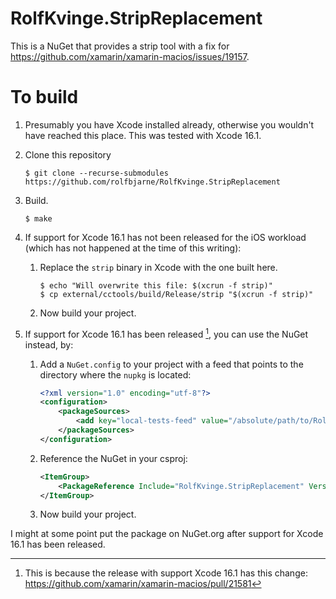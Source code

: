 # RolfKvinge.StripReplacement

This is a NuGet that provides a strip tool with a fix for https://github.com/xamarin/xamarin-macios/issues/19157.

# To build

1. Presumably you have Xcode installed already, otherwise you wouldn't have reached this place. This was tested with Xcode 16.1.

2. Clone this repository

	```shell
	$ git clone --recurse-submodules https://github.com/rolfbjarne/RolfKvinge.StripReplacement
	```

3. Build.

	```shell
	$ make
	```

4. If support for Xcode 16.1 has not been released for the iOS workload (which has not happened at the time of this writing):

	1. Replace the `strip` binary in Xcode with the one built here.

		```shell
		$ echo "Will overwrite this file: $(xcrun -f strip)"
		$ cp external/cctools/build/Release/strip "$(xcrun -f strip)"
		```

	2. Now build your project.

5. If support for Xcode 16.1 has been released [^1], you can use the NuGet instead, by:

	1. Add a `NuGet.config` to your project with a feed that points to the directory where the `nupkg` is located:

		```xml
		<?xml version="1.0" encoding="utf-8"?>
		<configuration>
			<packageSources>
				<add key="local-tests-feed" value="/absolute/path/to/RolfKvinge.StripReplacement/bin/Release" />
			</packageSources>
		</configuration>
		```

	2. Reference the NuGet in your csproj:

		```xml
		<ItemGroup>
			<PackageReference Include="RolfKvinge.StripReplacement" Version="0.1.0" />
		</ItemGroup>
		```

	3. Now build your project.

I might at some point put the package on NuGet.org after support for Xcode 16.1 has been released.

[^1]: This is because the release with support Xcode 16.1 has this change: https://github.com/xamarin/xamarin-macios/pull/21581
